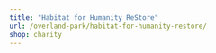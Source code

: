 ```yaml
---
title: "Habitat for Humanity ReStore"
url: /overland-park/habitat-for-humanity-restore/
shop: charity
---
```

